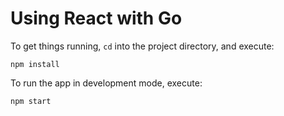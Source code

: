 # Using React with Go

To get things running, `cd` into the project directory, and execute:

~~~
npm install
~~~

To run the app in development mode, execute:

~~~
npm start
~~~
